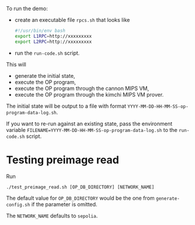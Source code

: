 To run the demo:
* create an executable file `rpcs.sh` that looks like
  ```bash
  #!/usr/bin/env bash
  export L1RPC=http://xxxxxxxxx
  export L2RPC=http://xxxxxxxxx
  ```
* run the `run-code.sh` script.

This will
* generate the initial state,
* execute the OP program,
* execute the OP program through the cannon MIPS VM,
* execute the OP program through the kimchi MIPS VM prover.

The initial state will be output to a file with format `YYYY-MM-DD-HH-MM-SS-op-program-data-log.sh`.

If you want to re-run against an existing state, pass the environment variable `FILENAME=YYYY-MM-DD-HH-MM-SS-op-program-data-log.sh` to the `run-code.sh` script.


# Testing preimage read

Run
```
./test_preimage_read.sh [OP_DB_DIRECTORY] [NETWORK_NAME]
```

The default value for `OP_DB_DIRECTORY` would be the one from
`generate-config.sh` if the parameter is omitted.

The `NETWORK_NAME` defaults to `sepolia`.
